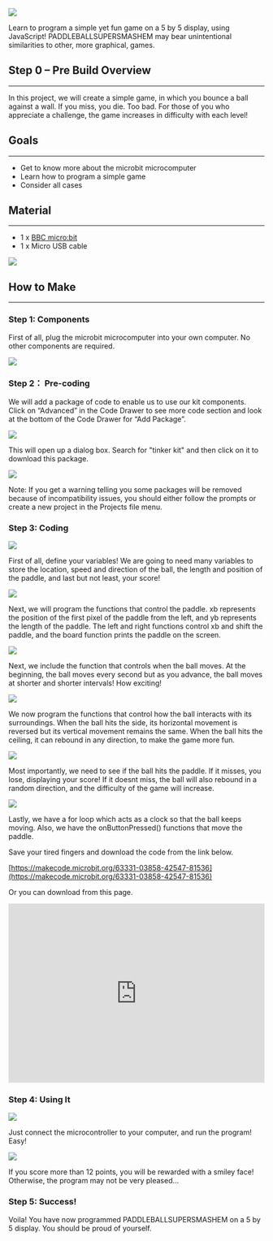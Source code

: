 ![](https://i.imgur.com/ngNx9A3.jpg)  

Learn to program a simple yet fun game on a 5 by 5 display, using JavaScript! PADDLEBALLSUPERSMASHEM may bear unintentional similarities to other, more graphical, games.  


## Step 0 – Pre Build Overview      
---  

In this project, we will create a simple game, in which you bounce a ball against a wall. If you miss, you die. Too bad. For those of you who appreciate a challenge, the game increases in difficulty with each level!  


## Goals      
---  

- Get to know more about the microbit microcomputer  
- Learn how to program a simple game  
- Consider all cases  


## Material     
---   

- 1 x [BBC micro:bit](http://www.elecfreaks.com/estore/bbc-micro-bit-board-for-coding-programming.html)  
- 1 x Micro USB cable  

![](https://i.imgur.com/Im2BXNd.jpg)  


## How to Make    
---    

### Step 1: Components     

First of all, plug the microbit microcomputer into your own computer. No other components are required.  

![](https://i.imgur.com/fqrpqTW.jpg)  


### Step 2： Pre-coding    

We will add a package of code to enable us to use our kit components. Click on “Advanced” in the Code Drawer to see more code section and look at the bottom of the Code Drawer for “Add Package”.    

![](https://i.imgur.com/I2L5019.jpg)      

This will open up a dialog box. Search for "tinker kit" and then click on it to download this package.    

![](https://i.imgur.com/8a7kDKF.png)     

Note: If you get a warning telling you some packages will be removed because of incompatibility issues, you should either follow the prompts or create a new project in the Projects file menu.     


### Step 3: Coding      

![](https://i.imgur.com/SfkOKmO.png)    

First of all, define your variables! We are going to need many variables to store the location, speed and direction of the ball, the length and position of the paddle, and last but not least, your score!    

![](https://i.imgur.com/oYBRGY9.png)   

Next, we will program the functions that control the paddle. xb represents the position of the first pixel of the paddle from the left, and yb represents the length of the paddle. The left and right functions control xb and shift the paddle, and the board function prints the paddle on the screen.  

![](https://i.imgur.com/lQ0drJR.png)  

Next, we include the function that controls when the ball moves. At the beginning, the ball moves every second but as you advance, the ball moves at shorter and shorter intervals! How exciting!   

![](https://i.imgur.com/c6jUmNb.png)  

We now program the functions that control how the ball interacts with its surroundings. When the ball hits the side, its horizontal movement is reversed but its vertical movement remains the same. When the ball hits the ceiling, it can rebound in any direction, to make the game more fun.   

![](https://i.imgur.com/MrcNyKJ.png)  

Most importantly, we need to see if the ball hits the paddle. If it misses, you lose, displaying your score! If it doesnt miss, the ball will also rebound in a random direction, and the difficulty of the game will increase.  

![](https://i.imgur.com/WIXWKV0.png)  

Lastly, we have a for loop which acts as a clock so that the ball keeps moving. Also, we have the onButtonPressed() functions that move the paddle.  

Save your tired fingers and download the code from the link below.   

[https://makecode.microbit.org/63331-03858-42547-81536](https://makecode.microbit.org/63331-03858-42547-81536)   

Or you can download from this page.   

<div style="position:relative;height:0;padding-bottom:70%;overflow:hidden;"><iframe style="position:absolute;top:0;left:0;width:100%;height:100%;" src="https://makecode.microbit.org/#pub:63331-03858-42547-81536" frameborder="0" sandbox="allow-popups allow-forms allow-scripts allow-same-origin"></iframe></div>  


### Step 4: Using It    

![](https://i.imgur.com/yARLugY.jpg)   

Just connect the microcontroller to your computer, and run the program! Easy!  

![](https://i.imgur.com/cV3q2Ar.jpg)  

If you score more than 12 points, you will be rewarded with a smiley face! Otherwise, the program may not be very pleased…   

### Step 5: Success!     

Voila! You have now programmed PADDLEBALLSUPERSMASHEM on a 5 by 5 display. You should be proud of yourself.     

